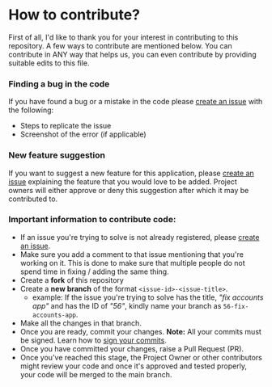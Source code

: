 # How to contribute?
First of all, I'd like to thank you for your interest in contributing to this repository. A few ways to contribute are mentioned below. You can contribute in ANY way that helps us, you can even contribute by providing suitable edits to this file.

### Finding a bug in the code
If you have found a bug or a mistake in the code please [create an issue](https://github.com/RajatShenoi/SocialNetwork/issues/new) with the following:
- Steps to replicate the issue
- Screenshot of the error (if applicable)

### New feature suggestion
If you want to suggest a new feature for this application, please [create an issue](https://github.com/RajatShenoi/SocialNetwork/issues/new) explaining the feature that you would love to be added. Project owners will either approve or deny this suggestion after which it may be contributed to.

### Important information to contribute code:
- If an issue you're trying to solve is not already registered, please [create an issue](https://github.com/RajatShenoi/SocialNetwork/issues/new).
- Make sure you add a comment to that issue mentioning that you're working on it. This is done to make sure that multiple people do not spend time in fixing / adding the same thing.
- Create a **fork** of this repository
- Create a **new branch** of the format `<issue-id>-<issue-title>`.
  - example: If the issue you're trying to solve has the title, *"fix accounts app"* and has the ID of *"56"*, kindly name your branch as `56-fix-accounts-app`.
- Make all the changes in that branch.
- Once you are ready, commit your changes. **Note:** All your commits must be signed. Learn how to [sign your commits](https://docs.github.com/en/authentication/managing-commit-signature-verification/signing-commits).
- Once you have committed your changes, raise a Pull Request (PR).
- Once you've reached this stage, the Project Owner or other contributors might review your code and once it's approved and tested properly, your code will be merged to the main branch.